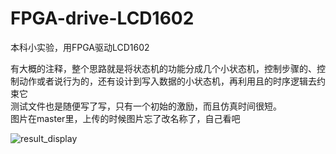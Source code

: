 # FPGA-drive-LCD1602
本科小实验，用FPGA驱动LCD1602

有大概的注释，整个思路就是将状态机的功能分成几个小状态机，控制步骤的、控制动作或者说行为的，还有设计到写入数据的小状态机，再利用且的时序逻辑去约束它<br>
测试文件也是随便写了写，只有一个初始的激励，而且仿真时间很短。<br>
图片在master里，上传的时候图片忘了改名称了，自己看吧

![result_display](https://github.com/jhhjkgddss/FPGA-drive-LCD1602.git/result_display.png)
